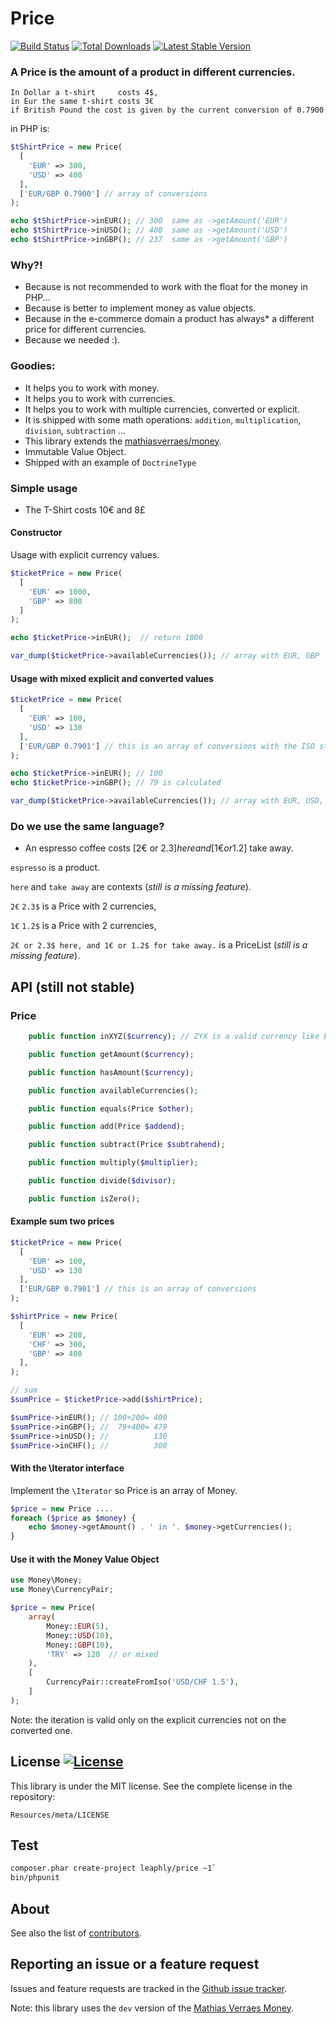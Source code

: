 Price
=====

[![Build Status](https://secure.travis-ci.org/leaphly/price.png?branch=master)](http://travis-ci.org/leaphly/price)
[![Total Downloads](https://poser.pugx.org/leaphly/price/downloads.png)](https://packagist.org/packages/leaphly/price)
[![Latest Stable Version](https://poser.pugx.org/leaphly/price/v/stable.png)](https://packagist.org/packages/leaphly/price)

### A Price is the amount of a product in different currencies.

```
In Dollar a t-shirt     costs 4$,
in Eur the same t-shirt costs 3€
if British Pound the cost is given by the current conversion of 0.7900
```

in PHP is:

```php
$tShirtPrice = new Price(
  [
    'EUR' => 300,
    'USD' => 400
  ],
  ['EUR/GBP 0.7900'] // array of conversions
);

echo $tShirtPrice->inEUR(); // 300  same as ->getAmount('EUR')
echo $tShirtPrice->inUSD(); // 400  same as ->getAmount('USD')
echo $tShirtPrice->inGBP(); // 237  same as ->getAmount('GBP')
```

### Why?!

- Because is not recommended to work with the float for the money in PHP...
- Because is better to implement money as value objects.
- Because in the e-commerce domain a product has always* a different price for different currencies.
- Because we needed :).

### Goodies:

- It helps you to work with money.
- It helps you to work with currencies.
- It helps you to work with multiple currencies, converted or explicit.
- It is shipped with some math operations: `addition`, `multiplication`, `division`, `subtraction` ...
- This library extends the [mathiasverraes/money](https://packagist.org/packages/mathiasverraes/money).
- Immutable Value Object.
- Shipped with an example of `DoctrineType`

### Simple usage

* The T-Shirt costs 10€ and 8£

#### Constructor

Usage with explicit currency values.

```php
$ticketPrice = new Price(
  [
    'EUR' => 1000,
    'GBP' => 800
  ]
);

echo $ticketPrice->inEUR();  // return 1000

var_dump($ticketPrice->availableCurrencies()); // array with EUR, GBP
```


#### Usage with mixed explicit and converted values

```php
$ticketPrice = new Price(
  [
    'EUR' => 100,
    'USD' => 130
  ],
  ['EUR/GBP 0.7901'] // this is an array of conversions with the ISO standard format.
);

echo $ticketPrice->inEUR(); // 100
echo $ticketPrice->inGBP(); // 79 is calculated

var_dump($ticketPrice->availableCurrencies()); // array with EUR, USD, GBP
```

### Do we use the same language?

* An espresso coffee costs [2€ or 2.3$] here and [1€ or 1.2$] take away.

`espresso` is a product.

`here` and `take away` are contexts (*still is a missing feature*).

`2€` `2.3$` is a Price with 2 currencies,

`1€` `1.2$` is a Price with 2 currencies,

`2€ or 2.3$ here, and 1€ or 1.2$ for take away.` is a PriceList (*still is a missing feature*).


API (still not stable)
----------------------

### Price

```php
    public function inXYZ($currency); // ZYX is a valid currency like EUR or GBP

    public function getAmount($currency);

    public function hasAmount($currency);

    public function availableCurrencies();

    public function equals(Price $other);

    public function add(Price $addend);

    public function subtract(Price $subtrahend);

    public function multiply($multiplier);

    public function divide($divisor);

    public function isZero();
```

#### Example sum two prices


```php
$ticketPrice = new Price(
  [
    'EUR' => 100,
    'USD' => 130
  ],
  ['EUR/GBP 0.7901'] // this is an array of conversions
);

$shirtPrice = new Price(
  [
    'EUR' => 200,
    'CHF' => 300,
    'GBP' => 400
  ],
);

// sum
$sumPrice = $ticketPrice->add($shirtPrice);

$sumPrice->inEUR(); // 100+200= 400
$sumPrice->inGBP(); //  79+400= 479
$sumPrice->inUSD(); //          130
$sumPrice->inCHF(); //          300
```

#### With the \Iterator interface

Implement the `\Iterator` so Price is an array of Money.

``` php
$price = new Price ....
foreach ($price as $money) {
    echo $money->getAmount() . ' in '. $money->getCurrencies();
}
```

#### Use it with the Money Value Object


``` php
use Money\Money;
use Money\CurrencyPair;

$price = new Price(
    array(
        Money::EUR(5),
        Money::USD(10),
        Money::GBP(10),
        'TRY' => 120  // or mixed
    ),
    [
        CurrencyPair::createFromIso('USD/CHF 1.5'),
    ]
);
```

Note: the iteration is valid only on the explicit currencies not on the converted one.

License [![License](https://poser.pugx.org/leaphly/price/license.png)](https://packagist.org/packages/leaphly/price)
-------

This library is under the MIT license. See the complete license in the repository:

    Resources/meta/LICENSE

Test
----

``` bash
composer.phar create-project leaphly/price ~1`
bin/phpunit
```

About
-----

See also the list of [contributors](https://github.com/leaphly/price/contributors).

Reporting an issue or a feature request
---------------------------------------

Issues and feature requests are tracked in the [Github issue tracker](https://github.com/leaphly/price/issues).

Note: this library uses the `dev` version of the [Mathias Verraes Money](https://github.com/mathiasverraes/money/).
